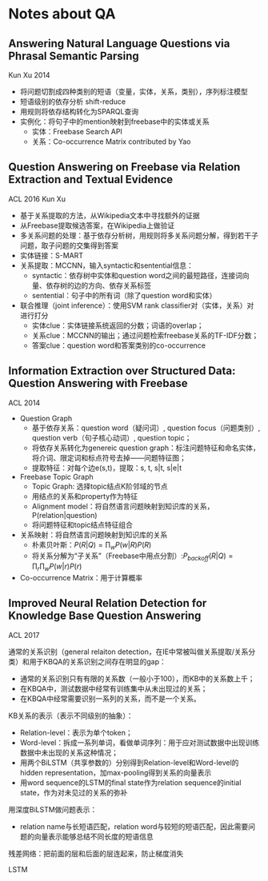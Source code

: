 # Notes about QA

## Answering Natural Language Questions via Phrasal Semantic Parsing 

Kun Xu 2014

- 将问题切割成四种类别的短语（变量，实体，关系，类别），序列标注模型
- 短语级别的依存分析 shift-reduce
- 用规则将依存结构转化为SPARQL查询
- 实例化：将句子中的mention映射到freebase中的实体或关系
  - 实体：Freebase Search API
  - 关系：Co-occurrence Matrix contributed by Yao 

## Question Answering on Freebase via Relation Extraction and Textual Evidence 

ACL 2016 Kun Xu

- 基于关系提取的方法，从Wikipedia文本中寻找额外的证据
- 从Freebase提取候选答案，在Wikipedia上做验证
- 多关系问题的处理：基于依存分析树，用规则将多关系问题分解，得到若干子问题，取子问题的交集得到答案
- 实体链接：S-MART
- 关系提取：MCCNN，输入syntactic和sentential信息：
  - syntactic：依存树中实体和question word之间的最短路径，连接词向量、依存树的边的方向、依存关系标签
  - sentential：句子中的所有词（除了question word和实体）
- 联合推理（joint inference）：使用SVM rank classifier对（实体，关系）对进行打分
  - 实体clue：实体链接系统返回的分数；词语的overlap；
  - 关系clue：MCCNN的输出；通过问题检索freebase关系的TF-IDF分数；
  - 答案clue：question word和答案类别的co-occurrence

## Information Extraction over Structured Data: Question Answering with Freebase 

ACL 2014

- Question Graph
  - 基于依存关系：question word（疑问词）, question focus（问题类别）, question verb（句子核心动词）, question topic；
  - 将依存关系转化为genereic question graph：标注问题特征和命名实体，将介词、限定词和标点符号去掉——问题特征图；
  - 提取特征：对每个边e(s,t)，提取：s, t, s|t, s|e|t
- Freebase Topic Graph
  - Topic Graph: 选择topic结点K阶邻域的节点
  - 用结点的关系和property作为特征
  - Alignment model：将自然语言问题映射到知识库的关系，P(relation|question)
  - 将问题特征和topic结点特征组合
- 关系映射：将自然语言问题映射到知识库的关系
  - 朴素贝叶斯：$P(R|Q)=\prod_w P(w|R)P(R)$
  - 将关系分解为“子关系”（Freebase中用点分割）:$P_{backoff}(R|Q)=\prod_r\prod_w P(w|r)P(r)$
- Co-occurrence Matrix：用于计算概率



## Improved Neural Relation Detection for Knowledge Base Question Answering 

ACL 2017

通常的关系识别（general relaiton detection，在IE中常被叫做关系提取/关系分类）和用于KBQA的关系识别之间存在明显的gap：

- 通常的关系识别只有有限的关系数（一般小于100），而KB中的关系数上千；
- 在KBQA中，测试数据中经常有训练集中从未出现过的关系；
- 在KBQA中经常需要识别一系列的关系，而不是一个关系。

KB关系的表示（表示不同级别的抽象）：

- Relation-level：表示为单个token；
- Word-level：拆成一系列单词，看做单词序列：用于应对测试数据中出现训练数据中未出现的关系这种情况；
- 用两个BiLSTM（共享参数的）分别得到Relation-level和Word-level的hidden representation，加max-pooling得到关系的向量表示
- 用word sequence的LSTM的final state作为relation sequence的initial state，作为对未见过的关系的弥补

用深度BiLSTM做问题表示：

- relation name与长短语匹配，relation word与较短的短语匹配，因此需要问题的向量表示能够总结不同长度的短语信息

残差网络：把前面的层和后面的层连起来，防止梯度消失

LSTM
